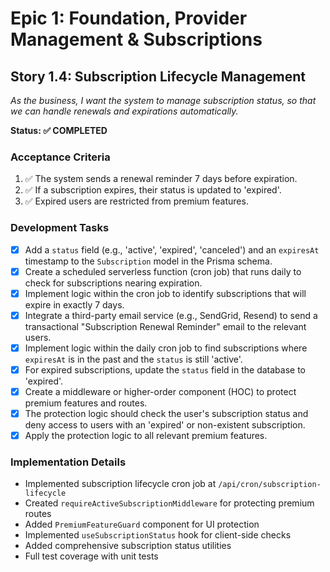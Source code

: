 # Epic 1: Foundation, Provider Management & Subscriptions
## Story 1.4: Subscription Lifecycle Management

*As the business, I want the system to manage subscription status, so that we can handle renewals and expirations automatically.*

**Status: ✅ COMPLETED**

### Acceptance Criteria
1. ✅ The system sends a renewal reminder 7 days before expiration.
2. ✅ If a subscription expires, their status is updated to 'expired'.
3. ✅ Expired users are restricted from premium features.

### Development Tasks
- [x] Add a `status` field (e.g., 'active', 'expired', 'canceled') and an `expiresAt` timestamp to the `Subscription` model in the Prisma schema.
- [x] Create a scheduled serverless function (cron job) that runs daily to check for subscriptions nearing expiration.
- [x] Implement logic within the cron job to identify subscriptions that will expire in exactly 7 days.
- [x] Integrate a third-party email service (e.g., SendGrid, Resend) to send a transactional "Subscription Renewal Reminder" email to the relevant users.
- [x] Implement logic within the daily cron job to find subscriptions where `expiresAt` is in the past and the `status` is still 'active'.
- [x] For expired subscriptions, update the `status` field in the database to 'expired'.
- [x] Create a middleware or higher-order component (HOC) to protect premium features and routes.
- [x] The protection logic should check the user's subscription status and deny access to users with an 'expired' or non-existent subscription.
- [x] Apply the protection logic to all relevant premium features.

### Implementation Details
- Implemented subscription lifecycle cron job at `/api/cron/subscription-lifecycle`
- Created `requireActiveSubscriptionMiddleware` for protecting premium routes
- Added `PremiumFeatureGuard` component for UI protection
- Implemented `useSubscriptionStatus` hook for client-side checks
- Added comprehensive subscription status utilities
- Full test coverage with unit tests